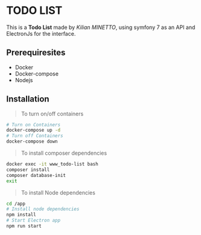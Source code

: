 # TODO LIST

This is a **Todo List** made by *Kilian MINETTO*, using symfony 7 as an API and ElectronJs for the interface.

## Prerequiresites

* Docker
* Docker-compose
* Nodejs

## Installation

> To turn on/off containers

```bash
# Turn on Containers
docker-compose up -d
# Turn off Containers
docker-compose down
```

> To install composer dependencies

```bash
docker exec -it www_todo-list bash
composer install
composer database-init
exit
```

> To install Node dependencies

```bash
cd /app
# Install node dependencies
npm install
# Start Electron app
npm run start
```